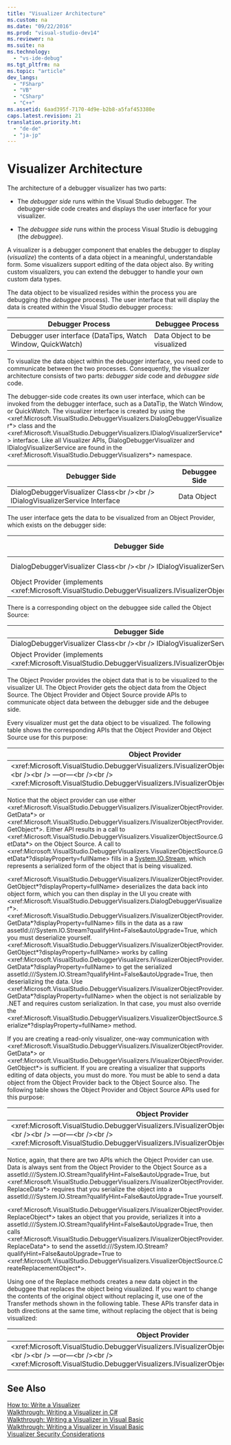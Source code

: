 ```yaml
---
title: "Visualizer Architecture"
ms.custom: na
ms.date: "09/22/2016"
ms.prod: "visual-studio-dev14"
ms.reviewer: na
ms.suite: na
ms.technology: 
  - "vs-ide-debug"
ms.tgt_pltfrm: na
ms.topic: "article"
dev_langs: 
  - "FSharp"
  - "VB"
  - "CSharp"
  - "C++"
ms.assetid: 6aad395f-7170-4d9e-b2b8-a5faf453380e
caps.latest.revision: 21
translation.priority.ht: 
  - "de-de"
  - "ja-jp"
---
```

# Visualizer Architecture
The architecture of a debugger visualizer has two parts:  
  
-   The *debugger side* runs within the Visual Studio debugger. The debugger-side code creates and displays the user interface for your visualizer.  
  
-   The *debuggee side* runs within the process Visual Studio is debugging (the *debuggee*).  
  
 A visualizer is a debugger component that enables the debugger to display (*visualize*) the contents of a data object in a meaningful, understandable form. Some visualizers support editing of the data object also. By writing custom visualizers, you can extend the debugger to handle your own custom data types.  
  
 The data object to be visualized resides within the process you are debugging (the *debuggee* process). The user interface that will display the data is created within the Visual Studio debugger process:  
  
|Debugger Process|Debuggee Process|  
|----------------------|----------------------|  
|Debugger user interface (DataTips, Watch Window, QuickWatch)|Data Object to be visualized|  
  
 To visualize the data object within the debugger interface, you need code to communicate between the two processes. Consequently, the visualizer architecture consists of two parts: *debugger side* code and *debuggee side* code.  
  
 The debugger-side code creates its own user interface, which can be invoked from the debugger interface, such as a DataTip, the Watch Window, or QuickWatch. The visualizer interface is created by using the \<xref:Microsoft.VisualStudio.DebuggerVisualizers.DialogDebuggerVisualizer*> class and the \<xref:Microsoft.VisualStudio.DebuggerVisualizers.IDialogVisualizerService*> interface. Like all Visualizer APIs, DialogDebuggerVisualizer and IDialogVisualizerService are found in the \<xref:Microsoft.VisualStudio.DebuggerVisualizers*> namespace.  
  
|Debugger Side|Debuggee Side|  
|-------------------|-------------------|  
|DialogDebuggerVisualizer Class\<br />\<br /> IDialogVisualizerService Interface|Data Object|  
  
 The user interface gets the data to be visualized from an Object Provider, which exists on the debugger side:  
  
|Debugger Side|Debuggee Side|  
|-------------------|-------------------|  
|DialogDebuggerVisualizer Class\<br />\<br /> IDialogVisualizerService Interface|Data Object|  
|Object Provider (implements \<xref:Microsoft.VisualStudio.DebuggerVisualizers.IVisualizerObjectProvider*>)||  
  
 There is a corresponding object on the debuggee side called the Object Source:  
  
|Debugger Side|Debuggee Side|  
|-------------------|-------------------|  
|DialogDebuggerVisualizer Class\<br />\<br /> IDialogVisualizerService Interface|Data Object|  
|Object Provider (implements \<xref:Microsoft.VisualStudio.DebuggerVisualizers.IVisualizerObjectProvider*>)|Object Source (derived from \<xref:Microsoft.VisualStudio.DebuggerVisualizers.VisualizerObjectSource*>)|  
  
 The Object Provider provides the object data that is to be visualized to the visualizer UI. The Object Provider gets the object data from the Object Source. The Object Provider and Object Source provide APIs to communicate object data between the debugger side and the debugee side.  
  
 Every visualizer must get the data object to be visualized. The following table shows the corresponding APIs that the Object Provider and Object Source use for this purpose:  
  
|Object Provider|Object Source|  
|---------------------|-------------------|  
|\<xref:Microsoft.VisualStudio.DebuggerVisualizers.IVisualizerObjectProvider.GetData*>\<br />\<br /> —or—\<br />\<br /> \<xref:Microsoft.VisualStudio.DebuggerVisualizers.IVisualizerObjectProvider.GetObject*>|\<xref:Microsoft.VisualStudio.DebuggerVisualizers.VisualizerObjectSource.GetData*>|  
  
 Notice that the object provider can use either \<xref:Microsoft.VisualStudio.DebuggerVisualizers.IVisualizerObjectProvider.GetData*> or \<xref:Microsoft.VisualStudio.DebuggerVisualizers.IVisualizerObjectProvider.GetObject*>. Either API results in a call to \<xref:Microsoft.VisualStudio.DebuggerVisualizers.VisualizerObjectSource.GetData*> on the Object Source. A call to \<xref:Microsoft.VisualStudio.DebuggerVisualizers.VisualizerObjectSource.GetData*?displayProperty=fullName> fills in a [System.IO.Stream](assetId:///System.IO.Stream?qualifyHint=False&autoUpgrade=True), which represents a serialized form of the object that is being visualized.  
  
 \<xref:Microsoft.VisualStudio.DebuggerVisualizers.IVisualizerObjectProvider.GetObject*?displayProperty=fullName> deserializes the data back into object form, which you can then display in the UI you create with \<xref:Microsoft.VisualStudio.DebuggerVisualizers.DialogDebuggerVisualizer*>. \<xref:Microsoft.VisualStudio.DebuggerVisualizers.IVisualizerObjectProvider.GetData*?displayProperty=fullName> fills in the data as a raw assetId:///System.IO.Stream?qualifyHint=False&autoUpgrade=True, which you must deserialize yourself. \<xref:Microsoft.VisualStudio.DebuggerVisualizers.IVisualizerObjectProvider.GetObject*?displayProperty=fullName> works by calling \<xref:Microsoft.VisualStudio.DebuggerVisualizers.IVisualizerObjectProvider.GetData*?displayProperty=fullName> to get the serialized assetId:///System.IO.Stream?qualifyHint=False&autoUpgrade=True, then deserializing the data. Use \<xref:Microsoft.VisualStudio.DebuggerVisualizers.IVisualizerObjectProvider.GetData*?displayProperty=fullName> when the object is not serializable by .NET and requires custom serialization. In that case, you must also override the \<xref:Microsoft.VisualStudio.DebuggerVisualizers.VisualizerObjectSource.Serialize*?displayProperty=fullName> method.  
  
 If you are creating a read-only visualizer, one-way communication with \<xref:Microsoft.VisualStudio.DebuggerVisualizers.IVisualizerObjectProvider.GetData*> or \<xref:Microsoft.VisualStudio.DebuggerVisualizers.IVisualizerObjectProvider.GetObject*> is sufficient. If you are creating a visualizer that supports editing of data objects, you must do more. You must be able to send a data object from the Object Provider back to the Object Source also. The following table shows the Object Provider and Object Source APIs used for this purpose:  
  
|Object Provider|Object Source|  
|---------------------|-------------------|  
|\<xref:Microsoft.VisualStudio.DebuggerVisualizers.IVisualizerObjectProvider.ReplaceData*>\<br />\<br /> —or—\<br />\<br /> \<xref:Microsoft.VisualStudio.DebuggerVisualizers.IVisualizerObjectProvider.ReplaceObject*>|\<xref:Microsoft.VisualStudio.DebuggerVisualizers.VisualizerObjectSource.CreateReplacementObject*>|  
  
 Notice, again, that there are two APIs which the Object Provider can use. Data is always sent from the Object Provider to the Object Source as a assetId:///System.IO.Stream?qualifyHint=False&autoUpgrade=True, but \<xref:Microsoft.VisualStudio.DebuggerVisualizers.IVisualizerObjectProvider.ReplaceData*> requires that you serialize the object into a assetId:///System.IO.Stream?qualifyHint=False&autoUpgrade=True yourself.  
  
 \<xref:Microsoft.VisualStudio.DebuggerVisualizers.IVisualizerObjectProvider.ReplaceObject*> takes an object that you provide, serializes it into a assetId:///System.IO.Stream?qualifyHint=False&autoUpgrade=True, then calls \<xref:Microsoft.VisualStudio.DebuggerVisualizers.IVisualizerObjectProvider.ReplaceData*> to send the assetId:///System.IO.Stream?qualifyHint=False&autoUpgrade=True to \<xref:Microsoft.VisualStudio.DebuggerVisualizers.VisualizerObjectSource.CreateReplacementObject*>.  
  
 Using one of the Replace methods creates a new data object in the debuggee that replaces the object being visualized. If you want to change the contents of the original object without replacing it, use one of the Transfer methods shown in the following table. These APIs transfer data in both directions at the same time, without replacing the object that is being visualized:  
  
|Object Provider|Object Source|  
|---------------------|-------------------|  
|\<xref:Microsoft.VisualStudio.DebuggerVisualizers.IVisualizerObjectProvider.TransferData*>\<br />\<br /> —or—\<br />\<br /> \<xref:Microsoft.VisualStudio.DebuggerVisualizers.IVisualizerObjectProvider.TransferObject*>|\<xref:Microsoft.VisualStudio.DebuggerVisualizers.VisualizerObjectSource.TransferData*>|  
  
## See Also  
 [How to: Write a Visualizer](../vs140/how-to--write-a-visualizer.md)   
 [Walkthrough: Writing a Visualizer in C#](../vs140/walkthrough--writing-a-visualizer-in-csharp.md)   
 [Walkthrough: Writing a Visualizer in Visual Basic](../vs140/walkthrough--writing-a-visualizer-in-visual-basic.md)   
 [Walkthrough: Writing a Visualizer in Visual Basic](../vs140/walkthrough--writing-a-visualizer-in-visual-basic.md)   
 [Visualizer Security Considerations](../vs140/visualizer-security-considerations.md)